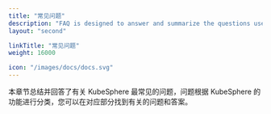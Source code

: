 ```yaml
---
title: "常见问题"
description: "FAQ is designed to answer and summarize the questions users ask most frequently about KubeSphere."
layout: "second"

linkTitle: "常见问题"
weight: 16000

icon: "/images/docs/docs.svg"
---
```


本章节总结并回答了有关 KubeSphere 最常见的问题，问题根据 KubeSphere 的功能进行分类，您可以在对应部分找到有关的问题和答案。
